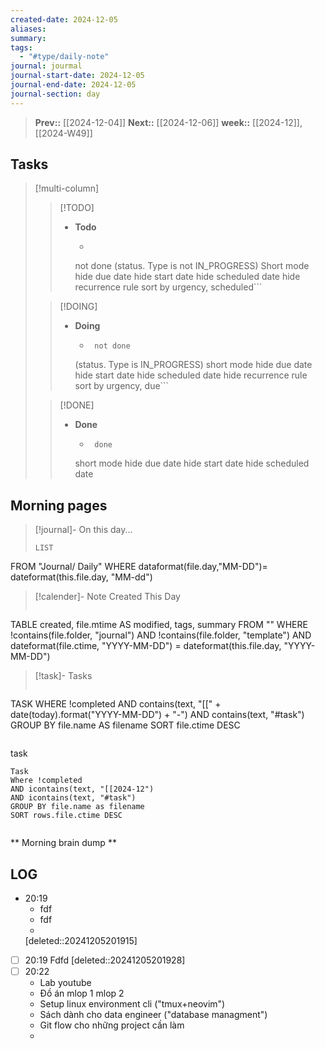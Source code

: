 ```yaml
---
created-date: 2024-12-05
aliases: 
summary: 
tags:
  - "#type/daily-note"
journal: jourmal
journal-start-date: 2024-12-05
journal-end-date: 2024-12-05
journal-section: day
---
```


>**Prev::** [[2024-12-04]]
>**Next::** [[2024-12-06]]
>**week::** [[2024-12]], [[2024-W49]]


## Tasks

> [!multi-column]
> 
>> [!TODO]
>> - **Todo**
>>   - ```tasks
>>    not done
>> (status. Type is not IN_PROGRESS)
>> Short mode
>>      hide due date
>>    hide start date
>>      hide scheduled date
>>    hide recurrence rule
>>    sort by urgency, scheduled```
>
>> [!DOING]
>> - **Doing**
>>   - ```tasks
>>      not done
>>    (status. Type is IN_PROGRESS)
>>      short mode
>>    hide due date
>>      hide start date
>>    hide scheduled date
>>      hide recurrence rule
>>    sort by urgency, due```
>
>> [!DONE]
>> - **Done**
>>   - ```tasks
>>      done
>>    short mode
>>      hide due date
>>    hide start date
>>    hide scheduled date



## Morning pages

>[!journal]- On this day...
>```dataview
>LIST
FROM "Journal/ Daily"
WHERE dataformat(file.day,"MM-DD")= dateformat(this.file.day, "MM-dd")

>[!calender]- Note Created This Day
>```dataview
TABLE created, file.mtime AS modified, tags, summary
FROM ""
WHERE !contains(file.folder, "journal") 
AND !contains(file.folder, "template")
AND dateformat(file.ctime, "YYYY-MM-DD") = dateformat(this.file.day, "YYYY-MM-DD")

>[!task]- Tasks
>```dataview
TASK
WHERE !completed
AND contains(text, "[[" + date(today).format("YYYY-MM-DD") + "-") 
AND contains(text, "#task")
GROUP BY file.name AS filename
SORT file.ctime DESC
>```

task
```dataview
Task
Where !completed
AND icontains(text, "[[2024-12")
AND icontains(text, "#task")
GROUP BY file.name as filename
SORT rows.file.ctime DESC
```
```dataviewjs 
```



** Morning brain dump **

## LOG




- 20:19 
	- fdf
	- fdf
	-  
	[deleted::20241205201915]
- [ ] 20:19 Fdfd 
	[deleted::20241205201928]
- [ ] 20:22 
	- Lab youtube
	- Đồ án mlop 1 mlop 2 
	- Setup linux environment cli ("tmux+neovim")
	- Sách dành cho data engineer ("database managment")
	- Git flow cho những project cần làm 
	-